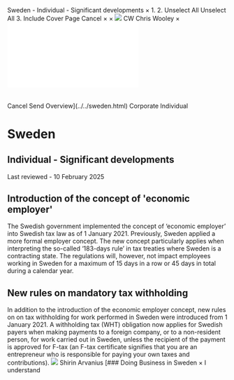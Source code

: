 Sweden - Individual - Significant developments
×
1.
2.
Unselect All
Unselect All
3.
Include Cover Page
Cancel
×
×
![](../../-/media/world-wide-tax-summaries/attachments/global---chris-wooley.ashx%3Frev=ac5e5f3223b34096b1afc2a6009c7320&revision=ac5e5f32-23b3-4096-b1af-c2a6009c7320&hash=859B7ADC84DC2CBEC9760E9E6EE7DE6D0A8BFCDF)
CW
Chris Wooley
×
![](significant-developments.html)
######
Cancel
Send
Overview](../../sweden.html)
Corporate
Individual
# Sweden
## Individual - Significant developments
Last reviewed - 10 February 2025
## Introduction of the concept of 'economic employer'
The Swedish government implemented the concept of ‘economic employer’ into Swedish tax law as of 1 January 2021. Previously, Sweden applied a more formal employer concept.
The new concept particularly applies when interpreting the so-called ‘183-days rule’ in tax treaties where Sweden is a contracting state. The regulations will, however, not impact employees working in Sweden for a maximum of 15 days in a row or 45 days in total during a calendar year.
## New rules on mandatory tax withholding
In addition to the introduction of the economic employer concept, new rules on on tax withholding for work performed in Sweden were introduced from 1 January 2021.
A withholding tax (WHT) obligation now applies for Swedish payers when making payments to a foreign company, or to a non-resident person, for work carried out in Sweden, unless the recipient of the payment is approved for F-tax (an F-tax certificate signifies that you are an entrepreneur who is responsible for paying your own taxes and contributions).
![](../../-/media/world-wide-tax-summaries/swedenshirin-arvaniussweden--shirin-arvaniusjpg20211116102830186.ashx%3Frev=1182511dd59342a9b501622d974e2318&revision=1182511d-d593-42a9-b501-622d974e2318&hash=B2A49F8C5C433801DA93335096407B0682BF776D)
Shirin Arvanius
[### Doing Business in Sweden
×
I understand